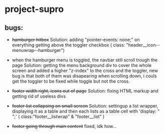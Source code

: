 # project-supro

## bugs:
* ~~hamburger hitbox~~
Solution: adding  "pointer-events: none;" on everything getting above the toggler checkbox ( class: "header__icon--menuwrap--hamburger")

* when the hamburger menu is toggled, the navbar still scroll trough the page
Solution: getting the menu background div to cover the whole screen and added a higher "z-index" to the cross and the toggler,
new bug is that both of them was disapearing when scrolling down, i couls get the toggler to be fixed while toggle but not the cross.



* ~~footer width right, icons out of page~~
Solution: fixing HTML markup and getting rid of useless divs

* ~~footer list collapsing on small screen~~
Solution: settingup a list wrapper, displaying it as a table and then each lists as a table cell with 'display: " ";' ( class:"footer__listwrap" & "footer__list" )

* ~~footer going through main content~~
fixed, idk how...



